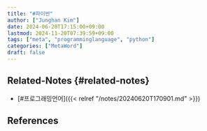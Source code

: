 ```yaml
---
title: "#파이썬"
author: ["Junghan Kim"]
date: 2024-06-20T17:15:00+09:00
lastmod: 2024-11-20T07:39:59+09:00
tags: ["meta", "programminglanguage", "python"]
categories: ["MetaWord"]
draft: false
---
```


## Related-Notes {#related-notes}

-   [#프로그래밍언어]({{< relref "/notes/20240620T170901.md" >}})

## References

<style>.csl-entry{text-indent: -1.5em; margin-left: 1.5em;}</style><div class="csl-bib-body">
</div>
